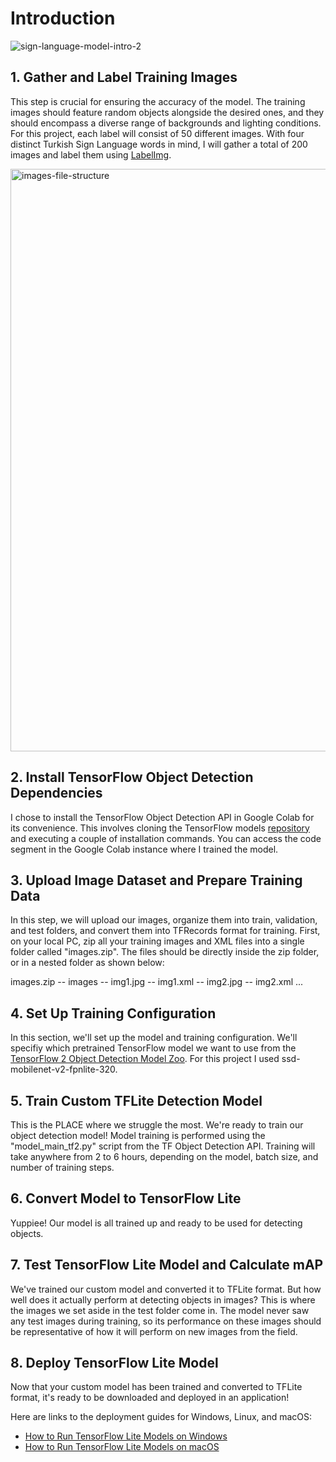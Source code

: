 # Introduction
![sign-language-model-intro-2](https://github.com/IremOztimur/Turkish-Sign-Language-Detector/assets/77894816/7d58cb3e-6964-4863-ad77-fd2006149b2d)

## 1. Gather and Label Training Images
This step is crucial for ensuring the accuracy of the model. The training images should feature random objects alongside the desired ones, and they should encompass a diverse range of backgrounds and lighting conditions. For this project, each label will consist of 50 different images. With four distinct Turkish Sign Language words in mind, I will gather a total of 200 images and label them using [LabelImg](https://github.com/HumanSignal/labelImg).

<img width="932" alt="images-file-structure" src="https://github.com/IremOztimur/Turkish-Sign-Language-Detector/assets/77894816/4eeea2ed-30dc-4151-80ee-ace41b8d034e">


## 2. Install TensorFlow Object Detection Dependencies
I chose to install the TensorFlow Object Detection API in Google Colab for its convenience. This involves cloning the TensorFlow models [repository](https://github.com/tensorflow/models) and executing a couple of installation commands. You can access the code segment in the Google Colab instance where I trained the model.

## 3. Upload Image Dataset and Prepare Training Data
In this step, we will upload our images, organize them into train, validation, and test folders, and convert them into TFRecords format for training.
First, on your local PC, zip all your training images and XML files into a single folder called "images.zip". The files should be directly inside the zip folder, or in a nested folder as shown below:

images.zip
-- images
  -- img1.jpg
  -- img1.xml
  -- img2.jpg
  -- img2.xml
  ...

## 4. Set Up Training Configuration
In this section, we'll set up the model and training configuration. We'll specifiy which pretrained TensorFlow model we want to use from the [TensorFlow 2 Object Detection Model Zoo](https://github.com/tensorflow/models/blob/master/research/object_detection/g3doc/tf2_detection_zoo.md). For this project I used ssd-mobilenet-v2-fpnlite-320.

## 5. Train Custom TFLite Detection Model
This is the PLACE where we struggle the most. We're ready to train our object detection model! Model training is performed using the "model_main_tf2.py" script from the TF Object Detection API. Training will take anywhere from 2 to 6 hours, depending on the model, batch size, and number of training steps.

## 6. Convert Model to TensorFlow Lite
Yuppiee! Our model is all trained up and ready to be used for detecting objects. 

## 7. Test TensorFlow Lite Model and Calculate mAP
We've trained our custom model and converted it to TFLite format. But how well does it actually perform at detecting objects in images? This is where the images we set aside in the test folder come in. The model never saw any test images during training, so its performance on these images should be representative of how it will perform on new images from the field.

## 8. Deploy TensorFlow Lite Model
Now that your custom model has been trained and converted to TFLite format, it's ready to be downloaded and deployed in an application!

Here are links to the deployment guides for Windows, Linux, and macOS:
* [How to Run TensorFlow Lite Models on Windows](https://github.com/EdjeElectronics/TensorFlow-Lite-Object-Detection-on-Android-and-Raspberry-Pi/blob/master/deploy_guides/Windows_TFLite_Guide.md)
* [How to Run TensorFlow Lite Models on macOS](https://github.com/EdjeElectronics/TensorFlow-Lite-Object-Detection-on-Android-and-Raspberry-Pi/blob/master/deploy_guides/MacOS_TFLite_Guide.md)

